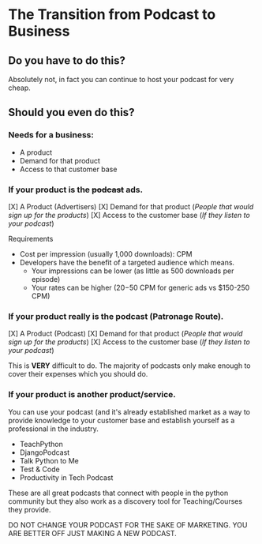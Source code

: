 # The Transition from Podcast to Business
## Do you have to do this?
Absolutely not, in fact you can continue to host your podcast for very cheap.

## Should you even do this?

### Needs for a business:

* A product
* Demand for that product
* Access to that customer base

### If your product is the ~~podcast~~ ads.

[X] A Product (Advertisers)
[X] Demand for that product (_People that would sign up for the products_)
[X] Access to the customer base (_If they listen to your podcast_)

Requirements
- Cost per impression (usually 1,000 downloads): CPM
- Developers have the benefit of a targeted audience which means. 
  - Your impressions can be lower (as little as 500 downloads per episode)
  - Your rates can be higher ($20-$50 CPM for generic ads vs $150-250 CPM)

### If your product really is the podcast (Patronage Route).
[X] A Product (Podcast)
[X] Demand for that product (_People that would sign up for the products_)
[X] Access to the customer base (_If they listen to your podcast_)


This is **VERY** difficult to do. The majority of podcasts only make enough to cover their expenses which you should do.

### If your product is another product/service. 

You can use your podcast (and it's already established market as a way to provide knowledge to your customer base and establish yourself as a professional in the industry. 

- TeachPython
- DjangoPodcast
- Talk Python to Me
- Test & Code
- Productivity in Tech Podcast

These are all great podcasts that connect with people in the python community but they also work as a discovery tool for Teaching/Courses they provide.

DO NOT CHANGE YOUR PODCAST FOR THE SAKE OF MARKETING. YOU ARE BETTER OFF JUST MAKING A NEW PODCAST.
